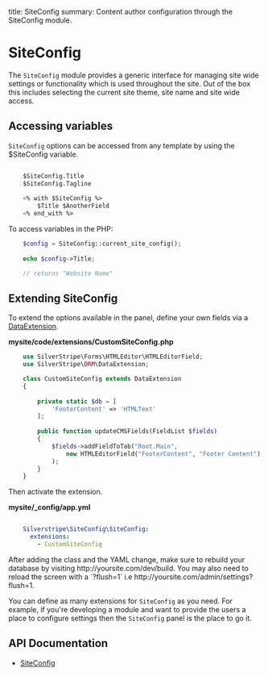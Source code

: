 title: SiteConfig
summary: Content author configuration through the SiteConfig module.

# SiteConfig

The `SiteConfig` module provides a generic interface for managing site wide settings or functionality which is used 
throughout the site. Out of the box this includes selecting the current site theme, site name and site wide access.

## Accessing variables

`SiteConfig` options can be accessed from any template by using the $SiteConfig variable.


```ss

    $SiteConfig.Title 
    $SiteConfig.Tagline
    
    <% with $SiteConfig %>
        $Title $AnotherField
    <% end_with %>
```

To access variables in the PHP:


```php
    $config = SiteConfig::current_site_config(); 
    
    echo $config->Title;

    // returns "Website Name"
```

## Extending SiteConfig

To extend the options available in the panel, define your own fields via a [DataExtension](api:SilverStripe\ORM\DataExtension).

**mysite/code/extensions/CustomSiteConfig.php**


```php
    use SilverStripe\Forms\HTMLEditor\HTMLEditorField;
    use SilverStripe\ORM\DataExtension;

    class CustomSiteConfig extends DataExtension 
    {
        
        private static $db = [
            'FooterContent' => 'HTMLText'
        ];
    
        public function updateCMSFields(FieldList $fields) 
        {
            $fields->addFieldToTab("Root.Main", 
                new HTMLEditorField("FooterContent", "Footer Content")
            );
        }
    }

```

Then activate the extension.

**mysite/_config/app.yml**


```yml

    Silverstripe\SiteConfig\SiteConfig:
      extensions:
        - CustomSiteConfig
```

<div class="notice" markdown="1">
After adding the class and the YAML change, make sure to rebuild your database by visiting http://yoursite.com/dev/build.
You may also need to reload the screen with a `?flush=1` i.e http://yoursite.com/admin/settings?flush=1.
</div>

You can define as many extensions for `SiteConfig` as you need. For example, if you're developing a module and want to
provide the users a place to configure settings then the `SiteConfig` panel is the place to go it.

## API Documentation

* [SiteConfig](api:SilverStripe\SiteConfig\SiteConfig)
